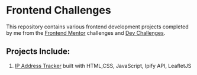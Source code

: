 # Frontend Challenges
This repository contains various frontend development projects completed by me from the [Frontend Mentor](https://www.frontendmentor.io/) challenges and 
[Dev Challenges](https://devchallenges.io/).

## Projects Include: 
1. [IP Address Tracker](https://ipaddress-trackerjs.netlify.app/) built with HTML,CSS, JavaScript, Ipify API, LeafletJS

